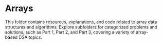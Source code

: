 # Arrays

This folder contains resources, explanations, and code related to array data structures and algorithms. Explore subfolders for categorized problems and solutions, such as Part 1, Part 2, and Part 3, covering a variety of array-based DSA topics. 